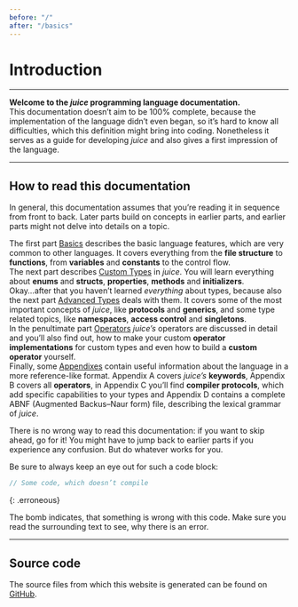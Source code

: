 ```yaml
---
before: "/"
after: "/basics"
---
```


# Introduction

---

**Welcome to the *juice* programming language documentation.**  
This documentation doesn’t aim to be 100% complete, because the implementation of the language didn’t even began, so it’s hard to know all difficulties, which this definition might bring into coding. Nonetheless it serves as a guide for developing *juice* and also gives a first impression of the language.

---

## How to read this documentation

In general, this documentation assumes that you’re reading it in sequence from front to back. Later parts build on concepts in earlier parts, and earlier parts might not delve into details on a topic.

The first part <a href="{{ '/basics' | relative_url }}">Basics</a> describes the basic language features, which are very common to other languages. It covers everything from the **file structure** to **functions**, from **variables** and **constants** to the control flow.  
The next part describes <a href="{{ '/custom-types' | relative_url }}">Custom Types</a> in *juice*. You will learn everything about **enums** and **structs**, **properties**, **methods** and **initializers**.  
Okay...after that you haven’t learned *everything* about types, because also the next part <a href="{{ '/advanced-types' | relative_url }}">Advanced Types</a> deals with them. It covers some of the most important concepts of *juice*, like **protocols** and **generics**, and some type related topics, like **namespaces**, **access control** and **singletons**.  
In the penultimate part <a href="{{ '/operators' | relative_url }}">Operators</a> *juice’s* operators are discussed in detail and you’ll also find out, how to make your custom **operator implementations** for custom types and even how to build a **custom operator** yourself.  
Finally, some <a href="{{ '/appendix' | relative_url }}">Appendixes</a> contain useful information about the language in a more reference-like format. Appendix A covers *juice’s* **keywords**, Appendix B covers all **operators**, in Appendix C you’ll find **compiler protocols**, which add specific capabilities to your types and Appendix D contains a complete ABNF (Augmented Backus–Naur form) file, describing the lexical grammar of *juice*.

There is no wrong way to read this documentation: if you want to skip ahead, go for it! You might have to jump back to earlier parts if you experience any confusion. But do whatever works for you.

Be sure to always keep an eye out for such a code block:

```swift
// Some code, which doesn’t compile
```
{: .erroneous}

The bomb indicates, that something is wrong with this code. Make sure you read the surrounding text to see, why there is an error.

---

## Source code

The source files from which this website is generated can be found on [GitHub](https://github.com/juice-lang/juice-lang.github.io).
